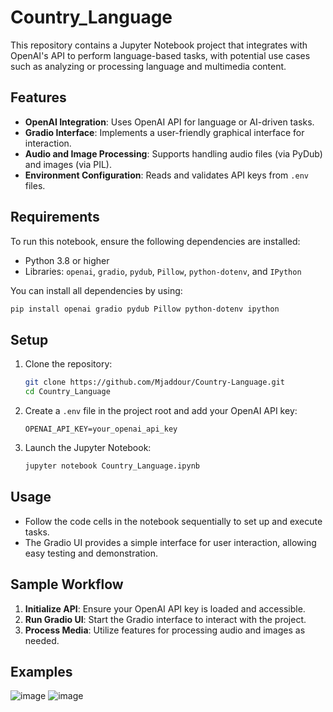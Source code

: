 # Country_Language

This repository contains a Jupyter Notebook project that integrates with OpenAI's API to perform language-based tasks, with potential use cases such as analyzing or processing language and multimedia content.

## Features

- **OpenAI Integration**: Uses OpenAI API for language or AI-driven tasks.
- **Gradio Interface**: Implements a user-friendly graphical interface for interaction.
- **Audio and Image Processing**: Supports handling audio files (via PyDub) and images (via PIL).
- **Environment Configuration**: Reads and validates API keys from `.env` files.

## Requirements

To run this notebook, ensure the following dependencies are installed:

- Python 3.8 or higher
- Libraries: `openai`, `gradio`, `pydub`, `Pillow`, `python-dotenv`, and `IPython`

You can install all dependencies by using:

```bash
pip install openai gradio pydub Pillow python-dotenv ipython
```

## Setup

1. Clone the repository:

   ```bash
   git clone https://github.com/Mjaddour/Country-Language.git
   cd Country_Language
   ```

2. Create a `.env` file in the project root and add your OpenAI API key:

   ```env
   OPENAI_API_KEY=your_openai_api_key
   ```

3. Launch the Jupyter Notebook:

   ```bash
   jupyter notebook Country_Language.ipynb
   ```

## Usage

- Follow the code cells in the notebook sequentially to set up and execute tasks.
- The Gradio UI provides a simple interface for user interaction, allowing easy testing and demonstration.

## Sample Workflow

1. **Initialize API**: Ensure your OpenAI API key is loaded and accessible.
2. **Run Gradio UI**: Start the Gradio interface to interact with the project.
3. **Process Media**: Utilize features for processing audio and images as needed.

## Examples
![image](https://github.com/user-attachments/assets/2fc53539-9d33-4780-bb67-961a668aeba5)
![image](https://github.com/user-attachments/assets/08fc22da-0b94-4b5f-a7bd-7ce599c97b16)

